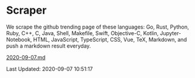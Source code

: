 # Scraper

We scrape the github trending page of these languages: Go, Rust, Python, Ruby, C++, C, Java, Shell, Makefile, Swift, Objective-C, Kotlin, Jupyter-Notebook, HTML, JavaScript, TypeScript, CSS, Vue, TeX, Markdown, and push a markdown result everyday.

[2020-09-07.md](https://github.com/yangwenmai/github-trending-backup/blob/master/2020-09-07.md)

Last Updated: 2020-09-07 10:51:17